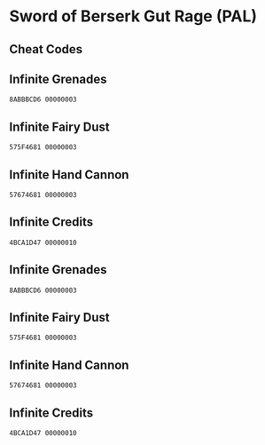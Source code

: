 # Sword of Berserk Gut Rage (PAL)

## Cheat Codes

## Infinite Grenades

```
8ABBBCD6 00000003

```

## Infinite Fairy Dust

```
575F4681 00000003

```

## Infinite Hand Cannon

```
57674681 00000003

```

## Infinite Credits

```
4BCA1D47 00000010

```

## Infinite Grenades

```
8ABBBCD6 00000003

```

## Infinite Fairy Dust

```
575F4681 00000003

```

## Infinite Hand Cannon

```
57674681 00000003

```

## Infinite Credits

```
4BCA1D47 00000010

```

